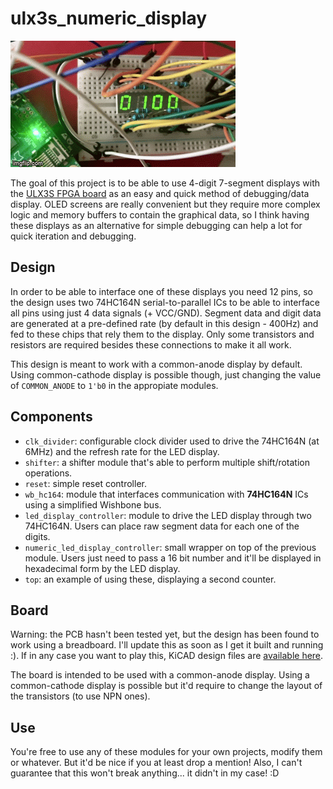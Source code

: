 # ulx3s_numeric_display

![Running on a breadboard](img/display.gif)

The goal of this project is to be able to use 4-digit 7-segment displays with the [ULX3S FPGA board](https://ulx3s.github.io/) as an easy and quick method of debugging/data display. OLED screens are really convenient but they require more complex logic and memory buffers to contain the graphical data, so I think having these displays as an alternative for simple debugging can help a lot for quick iteration and debugging.

## Design

In order to be able to interface one of these displays you need 12 pins, so the design uses two 74HC164N serial-to-parallel ICs to be able to interface all pins using just 4 data signals (+ VCC/GND). Segment data and digit data are generated at a pre-defined rate (by default in this design - 400Hz) and fed to these chips that rely them to the display. Only some transistors and resistors are required besides these connections to make it all work.

This design is meant to work with a common-anode display by default. Using common-cathode display is possible though, just changing the value of `COMMON_ANODE` to `1'b0` in the appropiate modules.

## Components

- `clk_divider`: configurable clock divider used to drive the 74HC164N (at 6MHz) and the refresh rate for the LED display.
- `shifter`: a shifter module that's able to perform multiple shift/rotation operations.
- `reset`: simple reset controller.
- `wb_hc164`: module that interfaces communication with **74HC164N** ICs using a simplified Wishbone bus.
- `led_display_controller`: module to drive the LED display through two 74HC164N. Users can place raw segment data for each one of the digits.
- `numeric_led_display_controller`: small wrapper on top of the previous module. Users just need to pass a 16 bit number and it'll be displayed in hexadecimal form by the LED display.
- `top`: an example of using these, displaying a second counter.

## Board

Warning: the PCB hasn't been tested yet, but the design has been found to work using a breadboard. I'll update this as soon as I get it built and running :). If in any case you want to play this, KiCAD design files are [available here](board).

The board is intended to be used with a common-anode display. Using a common-cathode display is possible but it'd require to change the layout of the transistors (to use NPN ones).

## Use

You're free to use any of these modules for your own projects, modify them or whatever. But it'd be nice if you at least drop a mention! Also, I can't guarantee that this won't break anything... it didn't in my case! :D